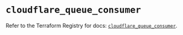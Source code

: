 # `cloudflare_queue_consumer`

Refer to the Terraform Registry for docs: [`cloudflare_queue_consumer`](https://registry.terraform.io/providers/cloudflare/cloudflare/5.1.0/docs/resources/queue_consumer).
